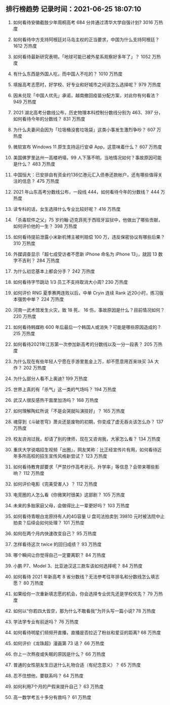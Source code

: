 
## 排行榜趋势 记录时间：2021-06-25 18:07:10
  
  1. 如何看待安徽截肢少年周桐高考 684 分并通过清华大学自强计划? 3016 万热度
    
  2. 如何看待中方支持阿根廷对马岛主权的正当要求，中国为什么支持阿根廷？ 1612 万热度
    
  3. 如何看待最新研究表明，「地球可能已被外星系观察好多年了」？ 1052 万热度
    
  4. 有什么东西是外国人吃，而中国人不吃的？ 1010 万热度
    
  5. 填报高考志愿时，好学校、好专业和好城市之间该怎么选择呢？ 979 万热度
    
  6. 因未兑现「中国人优先」承诺，越南撤回疫苗分配方案，对此你有何看法？ 949 万热度
    
  7. 2021 湖北高考分数线公布，历史物理本科控制分数线分别为 463、397 分，如何看待今年的分数线？ 831 万热度
    
  8. 为什么夫妻间会因为「垃圾桶没套垃圾袋」这类小事发生激烈争吵？ 607 万热度
    
  9. 微软宣布 Windows 11 原生支持运行安卓 App，这意味着什么？ 607 万热度
    
  10. 美国佛罗里达州一高楼坍塌，99 人下落不明，当地情况如何？事故原因可能是什么？ 483 万热度
    
  11. 中国恒大：已安排自有资金约136亿港元汇入债券还款帐户，还有哪些值得关注的信息？ 475 万热度
    
  12. 2021 年山东高考分数线公布，一段线 444，如何看待今年的分数线？ 444 万热度
    
  13. 读专科的话，女生选择什么专业比较好呢？ 416 万热度
    
  14. 「杀毒软件之父」75 岁约翰·迈克菲死于西班牙监狱中，他做出了哪些贡献，如何评价他的一生？ 398 万热度
    
  15. 如何看待提前泄露小米新机博主被判赔偿 100 万，违反保密协议有哪些后果？ 310 万热度
    
  16. 外媒调查显示「超七成受访者不愿新 iPhone 命名为 iPhone 13」，就因 13 数字不吉利？ 284 万热度
    
  17. 为什么初恋基本上都会分手？ 242 万热度
    
  18. 如何看待字节跳动 1/3 员工不支持取消大小周? 230 万热度
    
  19. 如何评价 RNG 夏季赛两连败以后，中单 Cryin 连续 Rank 近20小时，练习版本强势中单？ 224 万热度
    
  20. 河南一武术馆发生火灾，致 18 死、 16 伤，事故原因是什么？目前情况如何？ 220 万热度
    
  21. 如何看待韩媒称 600 年后最后一个韩国人或消失？可能是哪些原因造成的？ 215 万热度
    
  22. 如何看待2021年江苏第一次参加新高考的分数线以及一分一段表？ 205 万热度
    
  23. 为什么现在有些年轻人宁愿在手游里氪金上万，却不愿意用百来块买 3A 大作？ 202 万热度
    
  24. 为什么部分人看不上奥迪? 199 万热度
    
  25. 世界上真的有「杀气」这一类的气场吗？ 194 万热度
    
  26. 武汉人很反感热干面里加汤吗？ 168 万热度
    
  27. 如何理解陶虹所说「不是会哭就叫演技好」？ 165 万热度
    
  28. 魂穿到《斗破苍穹》萧炎还是废物的初期，你变成了虚无吞炎该怎么办？ 137 万热度
    
  29. 校友咨询过我，却请了别的律师，现在又咨询我，大家怎么看？ 134 万热度
    
  30. 重庆大学说唱招生视频「出圈」，网友笑称：比正经宣传片有用，如何看待近年多所高校的招生宣传风格新尝试？ 123 万热度
    
  31. 如何看待教育部要求「严禁炒作高考状元、升学率」等信息？会带来哪些影响？ 112 万热度
    
  32. 如何评价电影《完美受害人》？ 112 万热度
    
  33. 电竞圈的人怎么看《你微笑时很美》这部剧？ 105 万热度
    
  34. 未来的多胎家庭父母，会做得比上一辈更好吗？ 103 万热度
    
  35. 如何看待青眼白龙原持有人的4G容量 U 盘司法拍卖到 39810 元时被法院中止拍卖？后续会如何处理？ 101 万热度
    
  36. 如何在两个月内快速改变自己？ 95 万热度
    
  37. 怎样看待这次 twice 的回归成绩？ 93 万热度
    
  38. 哪个瞬间让你觉得自己一定要离职？ 84 万热度
    
  39. 小鹏 P7、Model 3、比亚迪汉这三款车该如何选择呢？ 84 万热度
    
  40. 如何看待 2021 年新高考 8 省分数线？无法参考往年排名和分数线怎么填志愿？ 80 万热度
    
  41. 如果给你一次重新填志愿的机会，你会选择专业优先还是学校优先？ 79 万热度
    
  42. 如何以“你若四大皆空，那为什么不敢看我”为开头写一篇小说? 78 万热度
    
  43. 学法学专业有前途吗？ 76 万热度
    
  44. 如何看待明星们频频开直播，直播是否拉近了粉丝和爱豆的距离? 68 万热度
    
  45. 如何评价《龙珠超》漫画第 73 话？ 66 万热度
    
  46. 你上一次熬夜或失眠的原因是什么？ 66 万热度
    
  47. 普通的女性朋友生日送什么礼物合适（有纪念意义）？ 65 万热度
    
  48. 忍不住想他，要联系吗？ 64 万热度
    
  49. 如何利用7个月的产假来提升自己？ 63 万热度
    
  50. 高一数学考五十多分有救吗？ 61 万热度
    